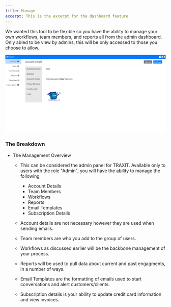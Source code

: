 ```yaml
---
title: Manage
excerpt: This is the excerpt for the dashboard feature
---
```


We wanted this tool to be flexible so you have the ability to manage your own workflows, team members, and reports all from the admin dashboard. Only abled to be view by admins, this will be only accessed to those you choose to allow.

![Workflow management system](../static/img/manage-feature.png)

### The Breakdown

* The Management Overview
    * This can be considered the admin panel for TRAXIT. Available only to users with the role "Admin", you will have the ability to manage the following
        * Account Details
        * Team Members
        * Workflows
        * Reports
        * Email Templates
        * Subscription Details

    * Account details are not necessary however they are used when sending emails.
    * Team members are who you add to the group of users.
    * Workflows as discussed earlier will be the backbone management of your process.
    * Reports will be used to pull data about current and past engagments, in a number of ways.
    * Email Templates are the formatting of emails used to start conversations and alert customers/clients.
    * Subscription details is your ability to update credit card information and view invoices.